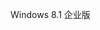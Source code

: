 <Token xmlns:xlink="http://www.w3.org/1999/xlink">Windows 8.1 企业版</Token>

<!--HONumber=Apr16_HO1-->



